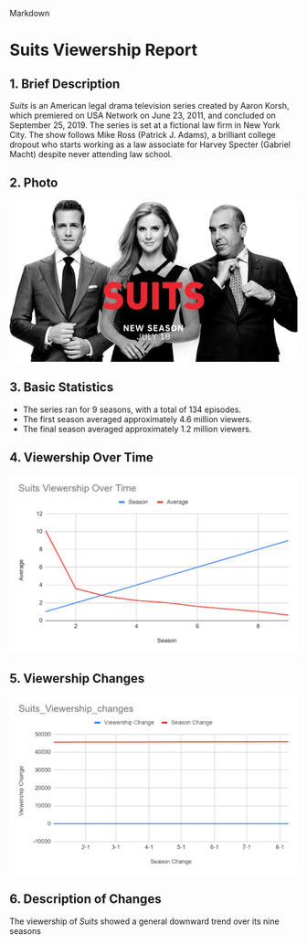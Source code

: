 Markdown

# Suits Viewership Report

## 1. Brief Description

*Suits* is an American legal drama television series created by Aaron Korsh, which premiered on USA Network on June 23, 2011, and concluded on September 25, 2019. The series is set at a fictional law firm in New York City. The show follows Mike Ross (Patrick J. Adams), a brilliant college dropout who starts working as a law associate for Harvey Specter (Gabriel Macht) despite never attending law school.

## 2. Photo

![Suits Show Photo](suits_show.jpg)

## 3. Basic Statistics

* The series ran for 9 seasons, with a total of 134 episodes.
* The first season averaged approximately 4.6 million viewers.
* The final season averaged approximately 1.2 million viewers.

## 4. Viewership Over Time

![Suits Viewership Over Time](suits_viewership.png)

## 5. Viewership Changes

![Suits Viewership Changes](suits_viewership_changes.png)

## 6. Description of Changes

The viewership of *Suits* showed a general downward trend over its nine seasons